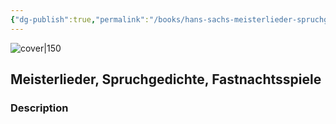 ```yaml
---
{"dg-publish":true,"permalink":"/books/hans-sachs-meisterlieder-spruchgedichte-fastnachtsspiele/","title":"\"Meisterlieder, Spruchgedichte, Fastnachtsspiele\"","tags":["non-fiction","play","poetry"]}
---
```




![cover|150](http://books.google.com/books/content?id=jtpPAAAACAAJ&printsec=frontcover&img=1&zoom=1&source=gbs_api)

## Meisterlieder, Spruchgedichte, Fastnachtsspiele

### Description


```